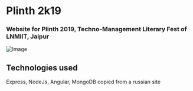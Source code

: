 # Plinth 2k19 
### Website for Plinth 2019, Techno-Management Literary Fest of LNMIIT, Jaipur
![Image](plinth2k19.png)
## Technologies used
 Express, NodeJs, Angular, MongoDB
 copied from a russian site

